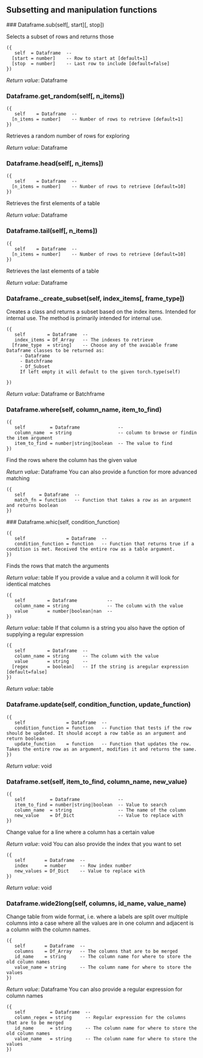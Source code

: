 
## Subsetting and manipulation functions

<a name="Dataframe.sub">
### Dataframe.sub(self[, start][, stop])

Selects a subset of rows and returns those

```
({
   self  = Dataframe  -- 
  [start = number]    -- Row to start at [default=1]
  [stop  = number]    -- Last row to include [default=false]
})
```

_Return value_: Dataframe
<a name="Dataframe.get_random">
### Dataframe.get_random(self[, n_items])

```
({
   self    = Dataframe  -- 
  [n_items = number]    -- Number of rows to retrieve [default=1]
})
```

Retrieves a random number of rows for exploring

_Return value_: Dataframe
<a name="Dataframe.head">
### Dataframe.head(self[, n_items])

```
({
   self    = Dataframe  -- 
  [n_items = number]    -- Number of rows to retrieve [default=10]
})
```

Retrieves the first elements of a table

_Return value_: Dataframe
<a name="Dataframe.tail">
### Dataframe.tail(self[, n_items])

```
({
   self    = Dataframe  -- 
  [n_items = number]    -- Number of rows to retrieve [default=10]
})
```

Retrieves the last elements of a table

_Return value_: Dataframe
<a name="Dataframe._create_subset">
### Dataframe._create_subset(self, index_items[, frame_type])

Creates a class and returns a subset based on the index items. Intended for internal
use. The method is primarily intended for internal use.

```
({
   self        = Dataframe  -- 
   index_items = Df_Array   -- The indexes to retrieve
  [frame_type  = string]    -- Choose any of the avaiable frame Dataframe classes to be returned as:
	 - Dataframe
	 - Batchframe
	 - Df_Subset
	 If left empty it will default to the given torch.type(self)
	 
})
```

_Return value_: Dataframe or Batchframe
<a name="Dataframe.where">
### Dataframe.where(self, column_name, item_to_find)

```
({
   self         = Dataframe              -- 
   column_name  = string                 -- column to browse or findin the item argument
   item_to_find = number|string|boolean  -- The value to find
})
```

Find the rows where the column has the given value

_Return value_: Dataframe
You can also provide a function for more advanced matching

```
({
   self     = Dataframe  -- 
   match_fn = function   -- Function that takes a row as an argument and returns boolean
})
```

<a name="Dataframe.which">
### Dataframe.whic(self, condition_function)

```
({
   self               = Dataframe  -- 
   condition_function = function   -- Function that returns true if a condition is met. Received the entire row as a table argument.
})
```

Finds the rows that match the arguments

_Return value_: table
If you provide a value and a column it will look for identical matches

```
({
   self        = Dataframe           -- 
   column_name = string              -- The column with the value
   value       = number|boolean|nan  -- 
})
```

_Return value_: table
If that column is a string you also have the option of supplying a regular expression

```
({
   self        = Dataframe  -- 
   column_name = string     -- The column with the value
   value       = string     -- 
  [regex       = boolean]   -- If the string is aregular expression [default=false]
})
```

_Return value_: table
<a name="Dataframe.update">
### Dataframe.update(self, condition_function, update_function)

```
({
   self               = Dataframe  -- 
   condition_function = function   -- Function that tests if the row should be updated. It should accept a row table as an argument and return boolean
   update_function    = function   -- Function that updates the row. Takes the entire row as an argument, modifies it and returns the same.
})
```

_Return value_: void
<a name="Dataframe.set">
### Dataframe.set(self, item_to_find, column_name, new_value)

```
({
   self         = Dataframe              -- 
   item_to_find = number|string|boolean  -- Value to search
   column_name  = string                 -- The name of the column
   new_value    = Df_Dict                -- Value to replace with
})
```

Change value for a line where a column has a certain value

_Return value_: void
You can also provide the index that you want to set

```
({
   self       = Dataframe  -- 
   index      = number     -- Row index number
   new_values = Df_Dict    -- Value to replace with
})
```

_Return value_: void
<a name="Dataframe.wide2long">
### Dataframe.wide2long(self, columns, id_name, value_name)

Change table from wide format, i.e. where a labels are split over multiple columns
into a case where all the values are in one column and adjacent is a column with
the column names.

```
({
   self       = Dataframe  -- 
   columns    = Df_Array   -- The columns that are to be merged
   id_name    = string     -- The column name for where to store the old column names
   value_name = string     -- The column name for where to store the values
})
```

_Return value_: Dataframe
You can also provide a regular expression for column names

```
({
   self         = Dataframe  -- 
   column_regex = string     -- Regular expression for the columns that are to be merged
   id_name      = string     -- The column name for where to store the old column names
   value_name   = string     -- The column name for where to store the values
})
```


